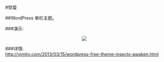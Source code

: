 #惊蛰

##WordPress 单栏主题。

###演示: 
<br>
<center><img src="http://img.yimity.com/2013/03/wspring-insects-awaken.jpg"></center>

###详情:
<br> 
http://yimity.com/2013/03/15/wordpress-free-theme-insects-awaken.html

